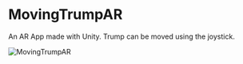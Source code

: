 # MovingTrumpAR

An AR App made with Unity.
Trump can be moved using the joystick.

![MovingTrumpAR](https://user-images.githubusercontent.com/66818697/124872556-fda07680-dff7-11eb-9145-9c3a5a1b3211.gif)
